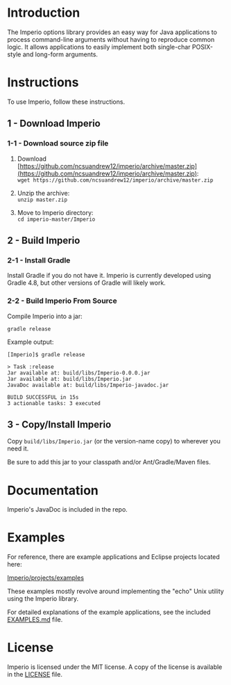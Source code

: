 # Introduction

The Imperio options library provides an easy way for Java applications to process command-line arguments without having to reproduce common logic. It allows applications to easily implement both single-char POSIX-style and long-form arguments.

# Instructions

To use Imperio, follow these instructions.

## 1 - Download Imperio

### 1-1 - Download source zip file

1. Download [https://github.com/ncsuandrew12/imperio/archive/master.zip](https://github.com/ncsuandrew12/imperio/archive/master.zip):  
 `wget https://github.com/ncsuandrew12/imperio/archive/master.zip`

1. Unzip the archive:  
 `unzip master.zip`

1. Move to Imperio directory:  
 `cd imperio-master/Imperio`

## 2 - Build Imperio

### 2-1 - Install Gradle

Install Gradle if you do not have it. Imperio is currently developed using Gradle 4.8, but other versions of Gradle will likely work.

### 2-2 - Build Imperio From Source

Compile Imperio into a jar:

`gradle release`

Example output:

```
[Imperio]$ gradle release

> Task :release
Jar available at: build/libs/Imperio-0.0.0.jar
Jar available at: build/libs/Imperio.jar
JavaDoc available at: build/libs/Imperio-javadoc.jar

BUILD SUCCESSFUL in 15s
3 actionable tasks: 3 executed
```

## 3 - Copy/Install Imperio

Copy `build/libs/Imperio.jar` (or the version-name copy) to wherever you need it.

Be sure to add this jar to your classpath and/or Ant/Gradle/Maven files.

# Documentation

Imperio's JavaDoc is included in the repo.

# Examples

For reference, there are example applications and Eclipse projects located here:

[Imperio/projects/examples](Imperio/projects/examples)

These examples mostly revolve around implementing the "echo" Unix utility using the Imperio library.

For detailed explanations of the example applications, see the included [EXAMPLES.md](docs/EXAMPLES.md) file.

# License

Imperio is licensed under the MIT license. A copy of the license is available in the [LICENSE](LICENSE) file.

